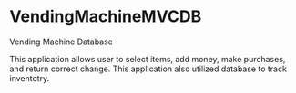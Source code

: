# VendingMachineMVCDB
Vending Machine Database

This application allows user to select items, add money, make purchases, and return correct change. 
This application also utilized database to track inventotry. 
